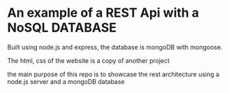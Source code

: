 # An example of a REST Api with a NoSQL DATABASE

Built using node.js and express, the database is mongoDB with mongoose.

The html, css of the website is a copy of another project

the main purpose of this repo is to showcase the rest architecture using a node.js server and a mongoDB database
